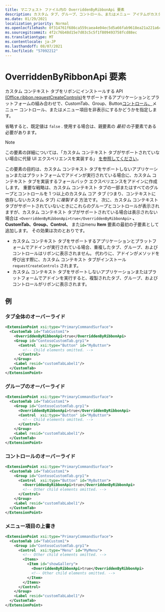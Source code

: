 ```yaml
---
title: マニフェスト ファイル内の OverriddenByRibbonApi 要素
description: カスタム タブ、グループ、コントロール、またはメニュー アイテムがカスタム コンテキスト タブの一部である場合に表示してはならないことを指定する方法について説明します。
ms.date: 01/29/2021
localization_priority: Normal
ms.openlocfilehash: 0f314761f686ca559caea4e04ec5d5a66fab9618ea21a221a6cf2affde897578
ms.sourcegitcommit: 4f2c76b48d15e7d03c5c5f1f809493758fcd88ec
ms.translationtype: MT
ms.contentlocale: ja-JP
ms.lasthandoff: 08/07/2021
ms.locfileid: "57092212"
---
```

# <a name="overriddenbyribbonapi-element"></a>OverriddenByRibbonApi 要素

カスタム コンテキスト タブをリボンにインストールする API [](control.md#menu-dropdown-button-controls) [(Office.ribbon.requestCreateControls)](/javascript/api/office/office.ribbon?view=common-js&preserve-view=true#requestCreateControls_tabDefinition_)をサポートするアプリケーションとプラットフォームの組み合わせで、CustomTab、Group、Button[コントロール、](control.md#button-control)メニュー コントロール、またはメニュー項目を非表示にするかどうかを指定します。 [](customtab.md) [](group.md)

省略すると、既定値は `false` . 使用する場合は、親要素の *最初* の子要素である必要があります。

> [!NOTE]
> この要素の詳細については、「カスタム コンテキスト タブがサポートされていない場合に代替 UI エクスペリエンスを実装する」 [を参照してください](../../design/contextual-tabs.md#implement-an-alternate-ui-experience-when-custom-contextual-tabs-are-not-supported)。

この要素の目的は、カスタム コンテキスト タブをサポートしないアプリケーションまたはプラットフォームでアドインが実行されている場合に、カスタム コンテキスト タブを実装するフォールバック エクスペリエンスをアドインに作成します。 重要な戦略は、カスタム コンテキスト タブの一部またはすべてのグループとコントロールを 1 つ以上のカスタム コア タブ (つまり、コンテキストに依存しないカスタム タブ) *に複製する* 方法です。 次に、カスタム コンテキスト タブがサポートされていないときにこれらのグループとコントロールが表示されますが、カスタム コンテキスト タブがサポートされている場合は表示されない場合は `<OverriddenByRibbonApi>true</OverriddenByRibbonApi>` **、CustomTab、Group、Control、** またはmenu  **Item** 要素の最初の子要素として追加します。 その効果は次のとおりです。

- カスタム コンテキスト タブをサポートするアプリケーションとプラットフォームでアドインが実行されている場合、重複したタブ、グループ、およびコントロールはリボンに表示されません。 代わりに、アドインがメソッドを呼び出す際に、カスタム コンテキスト タブがインストール `requestCreateControls` されます。
- カスタム コンテキスト タブをサポートしないアプリケーションまたはプラットフォームでアドインを実行すると、複製されたタブ、グループ、およびコントロールがリボンに表示されます。

## <a name="examples"></a>例

### <a name="overriding-an-entire-tab"></a>タブ全体のオーバーライド

```xml
<ExtensionPoint xsi:type="PrimaryCommandSurface">
  <CustomTab id="TabCustom1">
    <OverriddenByRibbonApi>true</OverriddenByRibbonApi>
    <Group id="ContosoCustomTab.grp1">
      <Control  xsi:type="Button" id="MyButton">
        <!-- Child elements omitted. -->
      </Control>
    </Group>
    <Label resid="customTabLabel1"/>
  </CustomTab>
</ExtensionPoint>
```

### <a name="overriding-a-group"></a>グループのオーバーライド

```xml
<ExtensionPoint xsi:type="PrimaryCommandSurface">
  <CustomTab id="TabCustom1">
    <Group id="ContosoCustomTab.grp1">
      <OverriddenByRibbonApi>true</OverriddenByRibbonApi>
      <Control  xsi:type="Button" id="MyButton">
        <!-- Child elements omitted. -->
      </Control>
    </Group>
    <Label resid="customTabLabel1"/>
  </CustomTab>
</ExtensionPoint>
```

### <a name="overriding-a-control"></a>コントロールのオーバーライド

```xml
<ExtensionPoint xsi:type="PrimaryCommandSurface">
  <CustomTab id="TabCustom1">
    <Group id="ContosoCustomTab.grp1">
      <Control  xsi:type="Button" id="MyButton">
        <OverriddenByRibbonApi>true</OverriddenByRibbonApi>
        <!-- Other child elements omitted. -->
      </Control>
    </Group>
    <Label resid="customTabLabel1"/>
  </CustomTab>
</ExtensionPoint>
```

### <a name="overriding-a-menu-item"></a>メニュー項目の上書き


```xml
<ExtensionPoint xsi:type="PrimaryCommandSurface">
  <CustomTab id="TabCustom1">
    <Group id="ContosoCustomTab.grp1">
      <Control  xsi:type="Menu" id="MyMenu">
        <!-- Other child elements omitted. -->
        <Items>
          <Item id="showGallery">
            <OverriddenByRibbonApi>true</OverriddenByRibbonApi>
            <!-- Other child elements omitted. -->
          </Item>
        </Items>
      </Control>
    </Group>
    <Label resid="customTabLabel1"/>
  </CustomTab>
</ExtensionPoint>
```
